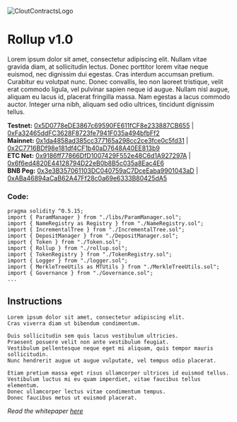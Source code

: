 ![CloutContractsLogo](https://avatars.githubusercontent.com/u/84701387?s=200&v=4.png)
# Rollup v1.0
Lorem ipsum dolor sit amet, consectetur adipiscing elit. Nullam vitae gravida diam, at sollicitudin lectus. Donec porttitor lorem vitae neque euismod, nec dignissim dui egestas. Cras interdum accumsan pretium. Curabitur eu volutpat nunc. Donec convallis, leo non laoreet tristique, velit erat commodo ligula, vel pulvinar sapien neque id augue. Nullam nisl augue, aliquam eu lacus id, placerat fringilla massa. Nam egestas a lacus commodo auctor. Integer urna nibh, aliquam sed odio ultrices, tincidunt dignissim tellus.

**Testnet:** [0x5D0778eDE3867c69590FE611fCF8e233887CB655](https://ropsten.etherscan.io/address/0x5D0778eDE3867c69590FE611fCF8e233887CB655) | [0xFa32465ddFC3628F8723fe7941F035a494bfbFf2](https://ropsten.etherscan.io/address/0xfa32465ddfc3628f8723fe7941f035a494bfbff2) \
**Mainnet:** [0x1da4858ad385cc377165a298cc2ce3fce0c5fd31](https://etherscan.io/address/0x1da4858ad385cc377165a298cc2ce3fce0c5fd31) | [0x2C7716BDf98e181df4CF1b40aD7648A40EE813b9](https://etherscan.io/address/0x2c7716bdf98e181df4cf1b40ad7648a40ee813b9) \
**ETC Net:** [0x9186ff77866DfD1007429F552e48C6d1A927297A](https://blockscout.com/etc/mainnet/address/0x9186ff77866DfD1007429F552e48C6d1A927297A) | [0x6f6ed4820E44128794D22eB0b8B5c035a8Eac4E6](https://blockscout.com/etc/mainnet/address/0x6f6ed4820E44128794D22eB0b8B5c035a8Eac4E6) \
**BNB Peg:** [0x3e3B357061103DC040759aC7DceEaba9901043aD](https://bscscan.com/address/0x3e3b357061103dc040759ac7dceeaba9901043ad) | [0xABa46894aCaB62A47Ff28c0a69e6333B80425dA5](https://bscscan.com/address/0xaba46894acab62a47ff28c0a69e6333b80425da5)

### Code:
```Solidity
pragma solidity ^0.5.15;
import { ParamManager } from "./libs/ParamManager.sol";
import { NameRegistry as Registry } from "./NameRegistry.sol";
import { IncrementalTree } from "./IncrementalTree.sol";
import { DepositManager } from "./DepositManager.sol";
import { Token } from "./Token.sol";
import { Rollup } from "./rollup.sol";
import { TokenRegistry } from "./TokenRegistry.sol";
import { Logger } from "./logger.sol";
import { MerkleTreeUtils as MTUtils } from "./MerkleTreeUtils.sol";
import { Governance } from "./Governance.sol";
...
```

## Instructions
    Lorem ipsum dolor sit amet, consectetur adipiscing elit.
    Cras viverra diam ut bibendum condimentum.

    Duis sollicitudin sem quis lacus vestibulum ultricies.
    Praesent posuere velit non ante vestibulum feugiat.
    Vestibulum pellentesque neque eget mi aliquam, quis tempor mauris sollicitudin.
    Nunc hendrerit augue ut augue vulputate, vel tempus odio placerat.

    Etiam pretium massa eget risus ullamcorper ultrices id euismod tellus.
    Vestibulum luctus mi eu quam imperdiet, vitae faucibus tellus elementum.
    Donec ullamcorper lectus vitae condimentum tempus.
    Donec faucibus metus ut euismod placerat.


*Read the whitepaper [here](https://github.com/CloutContracts/whitepaper/tree/1.0)*
